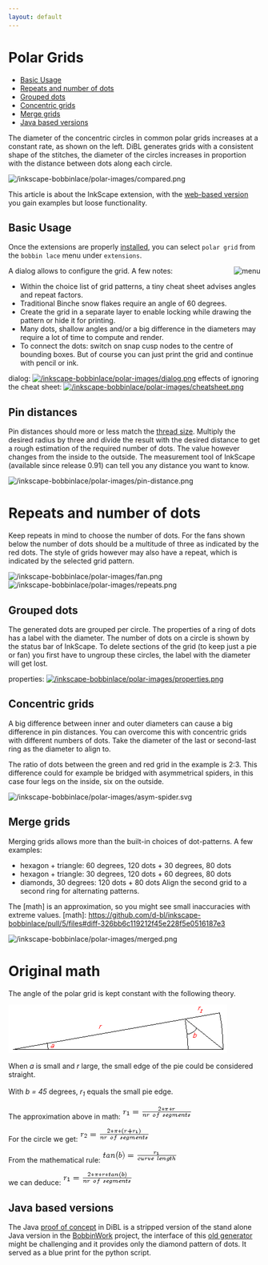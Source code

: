 ```yaml
---
layout: default
---
```

Polar Grids
===========

- [Basic Usage](#basic-usage)
- [Repeats and number of dots](#repeats-and-number-of-dots)
- [Grouped dots](#grouped-dots)
- [Concentric grids](#concentric-grids)
- [Merge grids](#merge-grids)
- [Java based versions](#java-based-versions)

The diameter of the concentric circles in common polar grids increases at a constant rate, as shown on the left.
DiBL generates grids with a consistent shape of the stitches, 
the diameter of the circles increases in proportion with the distance between dots along each circle.

![/inkscape-bobbinlace/polar-images/compared.png](/inkscape-bobbinlace/polar-images/compared.png)

This article is about the InkScape extension, 
with the [web-based version](https://d-bl.github.io/polar-grids/) you gain examples but loose functionality.



Basic Usage
-----------

Once the extensions are properly [installed], you can select `polar grid` from the `bobbin lace` menu under `extensions`.

[installed]: /inkscape-bobbinlace/

<img align="right" src="/inkscape-bobbinlace/polar-images/menu.png" alt="menu"/>

A dialog allows to configure the grid. A few notes:
* Within the choice list of grid patterns, a tiny cheat sheet advises angles and repeat factors.
* Traditional Binche snow flakes require an angle of 60 degrees.
* Create the grid in a separate layer to enable locking while drawing the pattern or hide it for printing.
* Many dots, shallow angles and/or a big difference in the diameters
  may require a lot of time to compute and render. 
* To connect the dots: switch on snap cusp nodes to the centre of bounding boxes.
  But of course you can just print the grid and continue with pencil or ink.

dialog: [![/inkscape-bobbinlace/polar-images/dialog.png](/inkscape-bobbinlace/polar-images/dialog-thumb.png)](/inkscape-bobbinlace/polar-images/dialog.png)
effects of ignoring the cheat sheet: [![/inkscape-bobbinlace/polar-images/cheatsheet.png](/inkscape-bobbinlace/polar-images/cheatsheet-thumb.png)](/inkscape-bobbinlace/polar-images/cheatsheet.png)


Pin distances
-------------

Pin distances should more or less match the [thread size].
Multiply the desired radius by three and divide the result with the desired distance
to get a rough estimation of the required number of dots.
The value however changes from the inside to the outside.
The measurement tool of InkScape (available since release 0.91) can tell you any distance you want to know.

![/inkscape-bobbinlace/polar-images/pin-distance.png](/inkscape-bobbinlace/polar-images/pin-distance.png)

[thread size]: http://bobbin-lace.wikispaces.com/Thread+width+and+pattern+size


# Repeats and number of dots

Keep repeats in mind to choose the number of dots.
For the fans shown below the number of dots should be a multitude of three as indicated by the red dots.
The style of grids however may also have a repeat, which is indicated by the selected grid pattern.

![/inkscape-bobbinlace/polar-images/fan.png](/inkscape-bobbinlace/polar-images/fan.png)
![/inkscape-bobbinlace/polar-images/repeats.png](/inkscape-bobbinlace/polar-images/repeats.png)


Grouped dots
------------

The generated dots are grouped per circle.
The properties of a ring of dots has a label with the diameter.
The number of dots on a circle is shown by the status bar of InkScape.
To delete sections of the grid (to keep just a pie or fan)
you first have to ungroup these circles,
the label with the diameter will get lost.

properties: [![/inkscape-bobbinlace/polar-images/properties.png](/inkscape-bobbinlace/polar-images/properties-thumb.png)](/inkscape-bobbinlace/polar-images/properties-thumb.png)


Concentric grids
----------------

A big difference between inner and outer diameters can cause a big difference in pin distances.
You can overcome this with concentric grids with different numbers of dots.
Take the diameter of the last or second-last ring as the diameter to align to.

The ratio of dots between the green and red grid in the example is 2:3.
This difference could for example be bridged with asymmetrical spiders,
in this case four legs on the inside, six on the outside.

![/inkscape-bobbinlace/polar-images/asym-spider.svg](/inkscape-bobbinlace/polar-images/asym-spider.png)


Merge grids
-----------

Merging grids allows more than the built-in choices of dot-patterns. A few examples:
* hexagon + triangle: 60 degrees, 120 dots + 30 degrees, 80 dots
* hexagon + triangle: 30 degrees, 120 dots + 60 degrees, 80 dots
* diamonds, 30 degrees: 120 dots + 80 dots
Align the second grid to a second ring for alternating patterns.

The [math] is an approximation, so you might see small inaccuracies with extreme values.
[math]: https://github.com/d-bl/inkscape-bobbinlace/pull/5/files#diff-326bb6c119212f45e228f5e0516187e3

![/inkscape-bobbinlace/polar-images/merged.png](/inkscape-bobbinlace/polar-images/merged.png)


Original math
=============

The angle of the polar grid is kept constant with the following theory.

![angles](Polar-Math/angle.gif)

When <i>a</i> is small and <i>r</i> large, the small edge of the pie could be considered straight.<br>
<br>
With <i>b = 45</i> degrees, <i>r<sub>1</sub></i> equals the small pie edge.<br>
<br>
The approximation above in math:
![r_1 = \frac{ 2*\pi*r }{ nr \ of \ segments }' align='absmiddle' title='r_1 = \frac{ 2*\pi*r }{ nr \ of \ segments }](Polar-Math/form1.gif)

For the circle we get:
![r_2 = \frac{ 2*\pi*(r + r_1) }{ nr \ of \ segments }' align='absmiddle' title='r_2 = \frac{ 2*\pi*(r + r_1) }{ nr \ of \ segments }](Polar-Math/form2.gif)

From the mathematical rule:
![tan(b) = \frac{ r_1 }{ curve \ length }' align='absmiddle' title='tan(b) = \frac{ r_1 }{ curve \ length }](Polar-Math/form3.gif)

we can deduce:
![r_1 = \frac{ 2 * \pi * r * tan(b) }{ nr \ of \ segments }' align='absmiddle' title='r_1 = \frac{ 2 * \pi * r * tan(b) }{ nr \ of \ segments }](Polar-Math/form4.gif)


Java based versions
-------------------

The Java [proof of concept] in DiBL is a stripped version of the stand alone Java version
in the [BobbinWork] project, the interface of this [old generator] might be challenging
and it provides only the diamond pattern of dots. It served as a blue print for the python script.

[proof of concept]: https://github.com/d-bl/inkscape-bobbinlace/tree/5d5dc36e50ccc6468b62d358381cda1cda64ad6b/standalone/grids/dibl-polar
[BobbinWork]: https://github.com/jo-pol/bobbinwork
[old generator]: https://storage.googleapis.com/google-code-archive-downloads/v1/code.google.com/bobbinwork/bwpGrid-rel-2.0.115.jar
